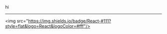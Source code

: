 hi



----------
<img src="https://img.shields.io/badge/React-#111?style=flat&logo=React&logoColor=#fff"/>

